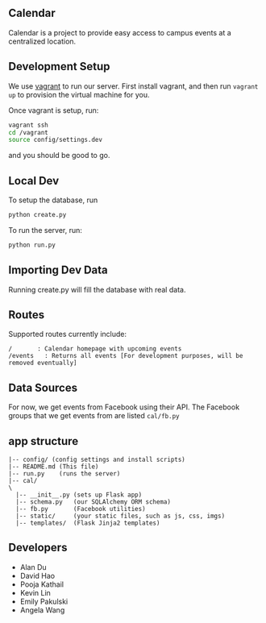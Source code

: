 Calendar
---

Calendar is a project to provide easy access to campus events at a centralized location.

## Development Setup
We use [vagrant](http://www.vagrantup.com/) to run our server. First install vagrant, and then run `vagrant up` to provision the virtual machine for you.

Once vagrant is setup, run:
```bash
vagrant ssh
cd /vagrant
source config/settings.dev
```
and you should be good to go.

## Local Dev

To setup the database, run
```bash
python create.py
```

To run the server, run:
```bash
python run.py
````

## Importing Dev Data
Running create.py will fill the database with real data.

## Routes
Supported routes currently include:
```
/       : Calendar homepage with upcoming events
/events   : Returns all events [For development purposes, will be removed eventually]
```

## Data Sources
For now, we get events from Facebook using their API. The Facebook groups that we get events from are listed `cal/fb.py`

## app structure

```
|-- config/ (config settings and install scripts)
|-- README.md (This file)
|-- run.py    (runs the server)
|-- cal/
\
  |-- __init__.py (sets up Flask app)
  |-- schema.py   (our SQLAlchemy ORM schema)
  |-- fb.py       (Facebook utilities)
  |-- static/     (your static files, such as js, css, imgs)
  |-- templates/  (Flask Jinja2 templates)
```


## Developers
* Alan Du
* David Hao
* Pooja Kathail
* Kevin Lin
* Emily Pakulski
* Angela Wang
